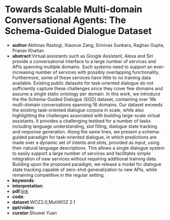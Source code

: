# Towards Scalable Multi-domain Conversational Agents: The Schema-Guided Dialogue Dataset

* **author**:Abhinav Rastogi, Xiaoxue Zang, Srinivas Sunkara, Raghav Gupta, Pranav Khaitan
* **abstract**:Virtual assistants such as Google Assistant, Alexa and Siri provide a conversational interface to a large number of services and APIs spanning multiple domains. Such systems need to support an ever-increasing number of services with possibly overlapping functionality. Furthermore, some of these services have little to no training data available. Existing public datasets for task-oriented dialogue do not sufficiently capture these challenges since they cover few domains and assume a single static ontology per domain. In this work, we introduce the the Schema-Guided Dialogue (SGD) dataset, containing over 16k multi-domain conversations spanning 16 domains. Our dataset exceeds the existing task-oriented dialogue corpora in scale, while also highlighting the challenges associated with building large-scale virtual assistants. It provides a challenging testbed for a number of tasks including language understanding, slot filling, dialogue state tracking and response generation. Along the same lines, we present a schema-guided paradigm for task-oriented dialogue, in which predictions are made over a dynamic set of intents and slots, provided as input, using their natural language descriptions. This allows a single dialogue system to easily support a large number of services and facilitates simple integration of new services without requiring additional training data. Building upon the proposed paradigm, we release a model for dialogue state tracking capable of zero-shot generalization to new APIs, while remaining competitive in the regular setting.
* **keywords**:
* **interpretation**:
* **pdf**:[link](https://arxiv.org/pdf/1909.05855)
* **code**:
* **dataset**:WOZ2.0,MutiWOZ 2.1
* **ppt/video**:
* **curator**:Shuwei Yuan